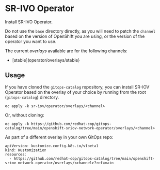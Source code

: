 # SR-IVO Operator

Install SR-IVO Operator.

Do not use the `base` directory directly, as you will need to patch the `channel` based on the version of OpenShift you are using, or the version of the operator you want to use.

The current *overlays* available are for the following channels:

* [stable](operator/overlays/stable}

## Usage

If you have cloned the `gitops-catalog` repository, you can install SR-IOV Operator based on the overlay of your choice by running from the root (`gitops-catalog`) directory.

```
oc apply -k sr-iov/operator/overlays/<channel>
```

Or, without cloning:

```
oc apply -k https://github.com/redhat-cop/gitops-catalog/tree/main/openshift-sriov-network-operator/overlays/<channel>
```

As part of a different overlay in your own GitOps repo:

```
apiVersion: kustomize.config.k8s.io/v1beta1
kind: Kustomization
resources:
  - https://github.com/redhat-cop/gitops-catalog/tree/main/openshift-sriov-network-operator/overlays/<channel>?ref=main
```
